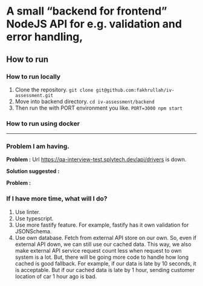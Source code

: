 # A small “backend for frontend” NodeJS API for e.g. validation and error handling,

## How to run

### How to run locally

1. Clone the repository. `git clone git@github.com:fakhrullah/iv-assessment.git`
2. Move into backend directory. `cd iv-assessment/backend`
3. Then run the with PORT environment you like. `PORT=3000 npm start`

### How to run using docker


---

### Problem I am having.

**Problem :** Url https://qa-interview-test.splytech.dev/api/drivers is down.

**Solution suggested :**

**Problem :**

### If I have more time, what will I do?

1. Use linter.
2. Use typescript.
3. Use more fastify feature. For example, fastify has it own validation for JSONSchema.
4. Use own database. Fetch from external API store on our own. So, even if external API down, we can still use our cached data.
  This way, we also make external API service request count less when request to own system is a lot.
  But, there will be going more code to handle how long cached is good fallback. For example, if our data is late by 10 seconds, it is acceptable.
  But if our cached data is late by 1 hour, sending customer location of car 1 hour ago is bad.

